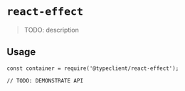 # `react-effect`

  > TODO: description
  
  ## Usage
  
  ```
  const container = require('@typeclient/react-effect');
  
  // TODO: DEMONSTRATE API
  ```
